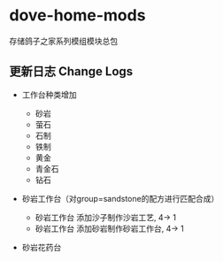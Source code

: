 # dove-home-mods
存储鸽子之家系列模组模块总包

## 更新日志 Change Logs

- 工作台种类增加
  - 砂岩
  - 萤石
  - 石制
  - 铁制
  - 黄金
  - 青金石
  - 钻石

- 砂岩工作台（对group=sandstone的配方进行匹配合成）
  - 砂岩工作台 添加沙子制作沙岩工艺, 4-> 1
  - 砂岩工作台 添加砂岩制作砂岩工作台, 4-> 1
- 砂岩花药台